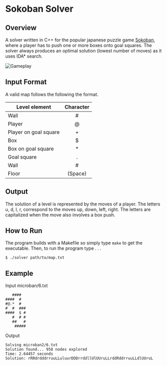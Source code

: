 # Sokoban Solver 

## Overview

A solver written in C++ for the popular japanese puzzle game [Sokoban](https://en.wikipedia.org/wiki/Sokoban), where a player has to push one or more boxes onto goal squares. The solver always produces an optimal solution (lowest number of moves) as it uses IDA* search.

![Gameplay](https://upload.wikimedia.org/wikipedia/commons/4/4b/Sokoban_ani.gif)

## Input Format

A valid map follows the following the format.

| Level element  | Character |
| ------------- |:-------------:|
| Wall	     | #     |
| Player      | @     |
| Player on goal square	      | +     |
| Box	     | 	$     |
| Box on goal square		     | *     |
| Goal square		     | .     |
| Wall	     | #     |
| Floor		     | (Space)     |

## Output

The solution of a level is represented by the moves of a player. The letters u, d, l, r, correspond to the moves up, down, left, right. The letters are capitalized when the move also involves a box push.

## How to Run
The program builds with a Makefile so simply type ```make``` to get the executable. Then, to run the program type . . .

```
$ ./solver path/to/map.txt
```

## Example

Input microban/6.txt

```
   ####
####  #
#@.*  #
#  #  ###
####  $ #
   #  # #
   ##   #
    #####
```

Output
```
Solving microban2/6.txt
Solution found... 958 nodes explored
Time: 2.64457 seconds
Solution: rRRdrdddrruuLLuluurDDDrrddllUlUUruLLrddRddrruuLLdlUUruL

```
